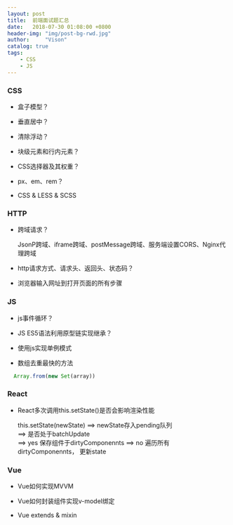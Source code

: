 ```yaml
---
layout: post
title:  前端面试题汇总
date:   2018-07-30 01:08:00 +0800
header-img: "img/post-bg-rwd.jpg"
author:     "Vison"
catalog: true
tags:
    - CSS
    - JS
---
```


### CSS

* 盒子模型？

* 垂直居中？

* 清除浮动？

* 块级元素和行内元素？

* CSS选择器及其权重？

* px、em、rem？

* CSS & LESS & SCSS

### HTTP

* 跨域请求？

   JsonP跨域、iframe跨域、postMessage跨域、服务端设置CORS、Nginx代理跨域

* http请求方式、请求头、返回头、状态码？

* 浏览器输入网址到打开页面的所有步骤

### JS

* js事件循环？

* JS ES5语法利用原型链实现继承？

* 使用js实现单例模式

* 数组去重最快的方法

```javascript
  Array.from(new Set(array))
``` 

### React

* React多次调用this.setState()是否会影响渲染性能

    this.setState(newState)
     ==>  newState存入pending队列   
       ==>  是否处于batchUpdate   
	        ==>     yes   保存组件于dirtyComponennts
	        ==>      no    遍历所有dirtyComponennts， 更新state

### Vue

* Vue如何实现MVVM

* Vue如何封装组件实现v-model绑定

* Vue extends & mixin

